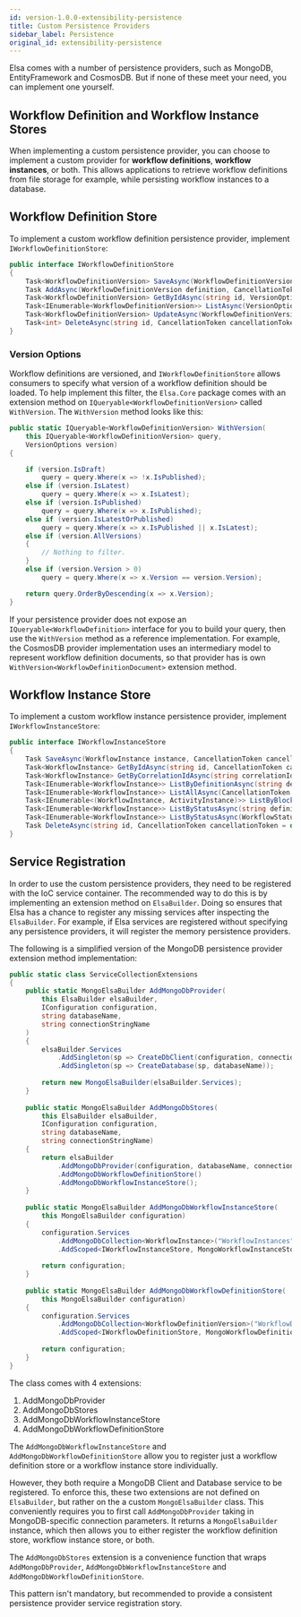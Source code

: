 ```yaml
---
id: version-1.0.0-extensibility-persistence
title: Custom Persistence Providers
sidebar_label: Persistence
original_id: extensibility-persistence
---
```


Elsa comes with a number of persistence providers, such as MongoDB, EntityFramework and CosmosDB. But if none of these meet your need, you can implement one yourself.

## Workflow Definition and Workflow Instance Stores

When implementing a custom persistence provider, you can choose to implement a custom provider for **workflow definitions**, **workflow instances**, or both.
This allows applications to retrieve workflow definitions from file storage for example, while persisting workflow instances to a database.

## Workflow Definition Store

To implement a custom workflow definition persistence provider, implement `IWorkflowDefinitionStore`:

```c#
public interface IWorkflowDefinitionStore
{
    Task<WorkflowDefinitionVersion> SaveAsync(WorkflowDefinitionVersion definition, CancellationToken cancellationToken = default);
    Task AddAsync(WorkflowDefinitionVersion definition, CancellationToken cancellationToken = default);
    Task<WorkflowDefinitionVersion> GetByIdAsync(string id, VersionOptions version, CancellationToken cancellationToken = default);
    Task<IEnumerable<WorkflowDefinitionVersion>> ListAsync(VersionOptions version, CancellationToken cancellationToken = default);
    Task<WorkflowDefinitionVersion> UpdateAsync(WorkflowDefinitionVersion definition, CancellationToken cancellationToken = default);
    Task<int> DeleteAsync(string id, CancellationToken cancellationToken = default);
}
```

### Version Options

Workflow definitions are versioned, and `IWorkflowDefinitionStore` allows consumers to specify what version of a workflow definition should be loaded.
To help implement this filter, the `Elsa.Core` package comes with an extension method on `IQueryable<WorkflowDefinitionVersion>` called `WithVersion`. The `WithVersion` method looks like this:

```c#
public static IQueryable<WorkflowDefinitionVersion> WithVersion(
    this IQueryable<WorkflowDefinitionVersion> query,
    VersionOptions version)
{

    if (version.IsDraft)
        query = query.Where(x => !x.IsPublished);
    else if (version.IsLatest)
        query = query.Where(x => x.IsLatest);
    else if (version.IsPublished)
        query = query.Where(x => x.IsPublished);
    else if (version.IsLatestOrPublished)
        query = query.Where(x => x.IsPublished || x.IsLatest);
    else if (version.AllVersions)
    {
        // Nothing to filter.
    }
    else if (version.Version > 0)
        query = query.Where(x => x.Version == version.Version);

    return query.OrderByDescending(x => x.Version);
}
```

If your persistence provider does not expose an `IQueryable<WorkflowDefinition>` interface for you to build your query, then use the `WithVersion` method as a reference implementation.
For example, the CosmosDB provider implementation uses an intermediary model to represent workflow definition documents, so that provider has is own `WithVersion<WorkflowDefinitionDocument>` extension method.

## Workflow Instance Store

To implement a custom workflow instance persistence provider, implement `IWorkflowInstanceStore`:

```c#
public interface IWorkflowInstanceStore
{   
    Task SaveAsync(WorkflowInstance instance, CancellationToken cancellationToken = default);
    Task<WorkflowInstance> GetByIdAsync(string id, CancellationToken cancellationToken = default);
    Task<WorkflowInstance> GetByCorrelationIdAsync(string correlationId, CancellationToken cancellationToken = default);
    Task<IEnumerable<WorkflowInstance>> ListByDefinitionAsync(string definitionId, CancellationToken cancellationToken = default);
    Task<IEnumerable<WorkflowInstance>> ListAllAsync(CancellationToken cancellationToken = default);
    Task<IEnumerable<(WorkflowInstance, ActivityInstance)>> ListByBlockingActivityAsync(string activityType, string correlationId = default, CancellationToken cancellationToken = default);
    Task<IEnumerable<WorkflowInstance>> ListByStatusAsync(string definitionId, WorkflowStatus status, CancellationToken cancellationToken = default);
    Task<IEnumerable<WorkflowInstance>> ListByStatusAsync(WorkflowStatus status, CancellationToken cancellationToken = default);
    Task DeleteAsync(string id, CancellationToken cancellationToken = default);
}
```

## Service Registration

In order to use the custom persistence providers, they need to be registered with the IoC service container. The recommended way to do this is by implementing an extension method on `ElsaBuilder`. Doing so ensures that Elsa has a chance to register any missing services after inspecting the `ElsaBuilder`.
For example, if Elsa services are registered without specifying any persistence providers, it will register the memory persistence providers.

The following is a simplified version of the MongoDB persistence provider extension method implementation:

```c#
public static class ServiceCollectionExtensions
{
    public static MongoElsaBuilder AddMongoDbProvider(
        this ElsaBuilder elsaBuilder,
        IConfiguration configuration,
        string databaseName,
        string connectionStringName
    )
    {
        elsaBuilder.Services
            .AddSingleton(sp => CreateDbClient(configuration, connectionStringName))
            .AddSingleton(sp => CreateDatabase(sp, databaseName));
    
        return new MongoElsaBuilder(elsaBuilder.Services);
    }
    
    public static MongoElsaBuilder AddMongoDbStores(
        this ElsaBuilder elsaBuilder,
        IConfiguration configuration,
        string databaseName,
        string connectionStringName)
    {
        return elsaBuilder
            .AddMongoDbProvider(configuration, databaseName, connectionStringName)
            .AddMongoDbWorkflowDefinitionStore()
            .AddMongoDbWorkflowInstanceStore();
    }
    
    public static MongoElsaBuilder AddMongoDbWorkflowInstanceStore(
        this MongoElsaBuilder configuration)
    {
        configuration.Services
            .AddMongoDbCollection<WorkflowInstance>("WorkflowInstances")
            .AddScoped<IWorkflowInstanceStore, MongoWorkflowInstanceStore>();
    
        return configuration;
    }
    
    public static MongoElsaBuilder AddMongoDbWorkflowDefinitionStore(
        this MongoElsaBuilder configuration)
    {
        configuration.Services
            .AddMongoDbCollection<WorkflowDefinitionVersion>("WorkflowDefinitions")
            .AddScoped<IWorkflowDefinitionStore, MongoWorkflowDefinitionStore>();
    
        return configuration;
    }
}
```

The class comes with 4 extensions:

1. AddMongoDbProvider
2. AddMongoDbStores
3. AddMongoDbWorkflowInstanceStore
4. AddMongoDbWorkflowDefinitionStore

The `AddMongoDbWorkflowInstanceStore` and `AddMongoDbWorkflowDefinitionStore` allow you to register just a workflow definition store or a workflow instance store individually.

However, they both require a MongoDB Client and Database service to be registered. To enforce this, these two extensions are not defined on `ElsaBuilder`, but rather on the a custom `MongoElsaBuilder` class.
This conveniently requires you to first call `AddMongoDbProvider` taking in MongoDB-specific connection parameters. It returns a `MongoElsaBuilder` instance, which then allows you to either register the workflow definition store, workflow instance store, or both.

The `AddMongoDbStores` extension is a convenience function that wraps `AddMongoDbProvider`, `AddMongoDbWorkflowInstanceStore` and `AddMongoDbWorkflowDefinitionStore`.

This pattern isn't mandatory, but recommended to provide a consistent persistence provider service registration story.  